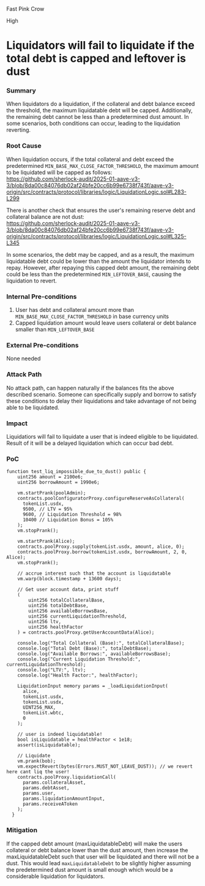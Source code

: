 Fast Pink Crow

High

# Liquidators will fail to liquidate if the total debt is capped and leftover is dust

### Summary

When liquidators do a liquidation, if the collateral and debt balance exceed the threshold, the maximum liquidatable debt will be capped. Additionally, the remaining debt cannot be less than a predetermined dust amount. In some scenarios, both conditions can occur, leading to the liquidation reverting.

### Root Cause

When liquidation occurs, if the total collateral and debt exceed the predetermined `MIN_BASE_MAX_CLOSE_FACTOR_THRESHOLD`, the maximum amount to be liquidated will be capped as follows:  
https://github.com/sherlock-audit/2025-01-aave-v3-3/blob/8da00c84076db02af24bfe20cc6b99e6738f743f/aave-v3-origin/src/contracts/protocol/libraries/logic/LiquidationLogic.sol#L283-L299  

There is another check that ensures the user's remaining reserve debt and collateral balance are not dust:  
https://github.com/sherlock-audit/2025-01-aave-v3-3/blob/8da00c84076db02af24bfe20cc6b99e6738f743f/aave-v3-origin/src/contracts/protocol/libraries/logic/LiquidationLogic.sol#L325-L345  

In some scenarios, the debt may be capped, and as a result, the maximum liquidatable debt could be lower than the amount the liquidator intends to repay. However, after repaying this capped debt amount, the remaining debt could be less than the predetermined `MIN_LEFTOVER_BASE`, causing the liquidation to revert.

### Internal Pre-conditions

1. User has debt and collateral amount more than `MIN_BASE_MAX_CLOSE_FACTOR_THRESHOLD` in base currency units
2. Capped liquidation amount would leave users collateral or debt balance smaller than `MIN_LEFTOVER_BASE`

### External Pre-conditions

None needed

### Attack Path

No attack path, can happen naturally if the balances fits the above described scenario. Someone can specifically supply and borrow to satisfy these conditions to delay their liquidations and take advantage of not being able to be liquidated.

### Impact

Liquidatiors will fail to liquidate a user that is indeed eligible to be liquidated. Result of it will be a delayed liquidation which can occur bad debt. 

### PoC

```solidity
function test_liq_impossible_due_to_dust() public {
    uint256 amount = 2100e6;
    uint256 borrowAmount = 1990e6;

    vm.startPrank(poolAdmin);
    contracts.poolConfiguratorProxy.configureReserveAsCollateral(
      tokenList.usdx,
      9500, // LTV = 95%
      9600, // Liquidation Threshold = 98%
      10400 // Liquidation Bonus = 105%
    );
    vm.stopPrank();

    vm.startPrank(Alice);
    contracts.poolProxy.supply(tokenList.usdx, amount, alice, 0);
    contracts.poolProxy.borrow(tokenList.usdx, borrowAmount, 2, 0, Alice);
    vm.stopPrank();

    // accrue interest such that the account is liquidatable
    vm.warp(block.timestamp + 13600 days);

    // Get user account data, print stuff 
    (
        uint256 totalCollateralBase,
        uint256 totalDebtBase,
        uint256 availableBorrowsBase,
        uint256 currentLiquidationThreshold,
        uint256 ltv,
        uint256 healthFactor
    ) = contracts.poolProxy.getUserAccountData(Alice);

    console.log("Total Collateral (Base):", totalCollateralBase);
    console.log("Total Debt (Base):", totalDebtBase);
    console.log("Available Borrows:", availableBorrowsBase);
    console.log("Current Liquidation Threshold:", currentLiquidationThreshold);
    console.log("LTV:", ltv);
    console.log("Health Factor:", healthFactor);

    LiquidationInput memory params = _loadLiquidationInput(
      alice,
      tokenList.usdx,
      tokenList.usdx,
      UINT256_MAX,
      tokenList.wbtc,
      0
    );

    // user is indeed liquidatable!
    bool isLiquidatable = healthFactor < 1e18;
    assert(isLiquidatable);

    // Liquidate 
    vm.prank(bob);
    vm.expectRevert(bytes(Errors.MUST_NOT_LEAVE_DUST)); // we revert here cant liq the user!
    contracts.poolProxy.liquidationCall(
      params.collateralAsset,
      params.debtAsset,
      params.user,
      params.liquidationAmountInput,
      params.receiveAToken
    );
  }
```

### Mitigation

If the capped debt amount (maxLiquidatableDebt) will make the users collateral or debt balance lower than the dust amount, then increase the maxLiquidatableDebt such that user will be liquidated and there will not be a dust. This would lead `maxLiquidatableDebt` to be slightly higher assuming the predetermined dust amount is small enough which would be a considerable liquidation for liquidators.